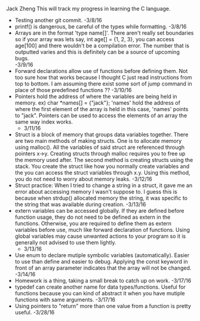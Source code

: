 Jack Zheng 
This will track my progress in learning the C language. 

- Testing another git commit. -3/8/16
- printf() is dangerous, be careful of the types while formatting. -3/8/16
- Arrays are in the format 'type name[]'. There aren't really set boundaries
  so if your array was lets say, int age[] = {1, 2, 3}, you can access
  age[100] and there wouldn't be a compilation error. The number that is 
  outputted varies and this is definitely can be a source of upcoming bugs.  
  -3/9/16
- Forward declarations allow use of functions before defining them. 
  Not too sure how that works because I thought C just read instructions from 
  top to bottom. I am assuming there exist some sort of jump command in place 
  of those predefined functions ?? -3/10/16
- Pointers hold the address of where the variables are being held in memory.
  ex) char *names[] = {"jack"}; 
      'names' hold the address of where the first element of the array is held
       in this case, 'names' points to "jack". 
  Pointers can be used to access the elements of an array the same way index
  works. 
  - 3/11/16
- Struct is a block of memory that groups data variables together. There are 
  two main methods of making structs. One is to allocate memory using malloc().
  All the variables of said struct are referenced through pointers x->y.
  Creating structs through malloc requires you to free up the memory used after.
  The second method is creating structs using the stack. You create the struct
  like how you normally create variables and the you can access the struct 
  variables through x.y. Using this method, you do not need to worry about
  memory leaks. -3/12/16
- Struct practice: When I tried to change a string in a struct, it gave me an 
  error about accessing memory I wasn't suppose to. I guess this is because 
  when strdup() allocated memory the string, it was specific to the string 
  that was available during creation. -3/13/16
- extern variables can be accessed globally. If they are defined before function
  usage, they do not need to be defined as extern in the functions. Otherwise, 
  you are required to define them as extern variables before use, much like
  forward declaration of functions. Using global variables may cause unwanted 
  actions to your program so it is generally not advised to use them lightly. 
  - 3/13/16
- Use enum to declare mutiple symbolic variables (automatically). Easier to use
  than define and easier to debug. Applying the const keyword in front of an
  array parameter indicates that the array will not be changed. -3/14/16
- Homework is a thing, taking a small break to catch up on work. -3/17/16
- typedef can create another name for data types/functions. Useful for functions
  because you can kind of abstract it when you have mutiple functions with same
  arguments. -3/17/16
- Using pointers to "return" more than one value from a function is pretty 
  useful. -3/28/16
